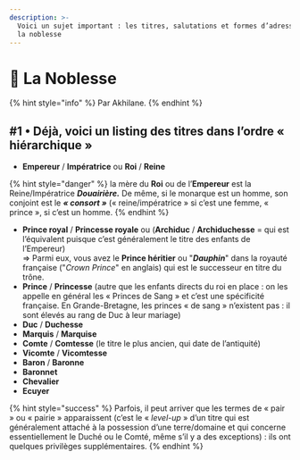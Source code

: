 ```yaml
---
description: >-
  Voici un sujet important : les titres, salutations et formes d’adressage dans
  la noblesse
---
```


# 👑 La Noblesse

{% hint style="info" %}
Par Akhilane.
{% endhint %}

## #1 • Déjà, voici un listing des titres dans l’ordre « hiérarchique »

* **Empereur** / **Impératrice** ou **Roi** / **Reine**

{% hint style="danger" %}
la mère du **Roi** ou de l’**Empereur** est la Reine/Impératrice _**Douairière.**_ De même, si le monarque est un homme, son conjoint est le _**« consort »**_ (« reine/impératrice » si c’est une femme, « prince », si c’est un homme.
{% endhint %}

* **Prince royal** / **Princesse royale** ou (**Archiduc** / **Archiduchesse** = qui est l’équivalent puisque c’est généralement le titre des enfants de l’Empereur)\
  \=> Parmi eux, vous avez le **Prince héritier** ou "_**Dauphin**_" dans la royauté française ("_Crown Prince_" en anglais) qui est le successeur en titre du trône.
* **Prince** / **Princesse** (autre que les enfants directs du roi en place : on les appelle en général les « Princes de Sang » et c’est une spécificité française. En Grande-Bretagne, les princes « de sang » n’existent pas : il sont élevés au rang de Duc à leur mariage)
* **Duc** / **Duchesse**
* **Marquis** / **Marquise**
* **Comte** / **Comtesse** (le titre le plus ancien, qui date de l’antiquité)
* **Vicomte** / **Vicomtesse**
* **Baron** / **Baronne**
* **Baronnet**
* **Chevalier**
* **Ecuyer**

{% hint style="success" %}
Parfois, il peut arriver que les termes de « pair » ou « pairie » apparaissent (c’est le « _level-up_ » d’un titre qui est généralement attaché à la possession d’une terre/domaine et qui concerne essentiellement le Duché ou le Comté, même s’il y a des exceptions) : ils ont quelques privilèges supplémentaires.
{% endhint %}
